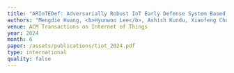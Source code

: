 ```yaml
---
title: "ARIoTEDef: Adversarially Robust IoT Early Defense System Based on Self-Evolution against Multi-step Attacks"
authors: "Mengdie Huang, <b>Hyunwoo Lee</b>, Ashish Kundu, Xiaofeng Chen, Anand Mudgerikar, Ninghui Li, and Elisa Bertino"
venue: ACM Transactions on Internet of Things 
year: 2024
month: 6
paper: /assets/publications/tiot_2024.pdf
type: international
quality: false
---
```

